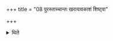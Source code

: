 +++
title = "08 पुरस्ताच्चान्तः खरायावकाशं शिष्ट्वा"

+++

<details><summary>थिते</summary>

8. Having left room towards the east withinside, for the mound, 
</details>
